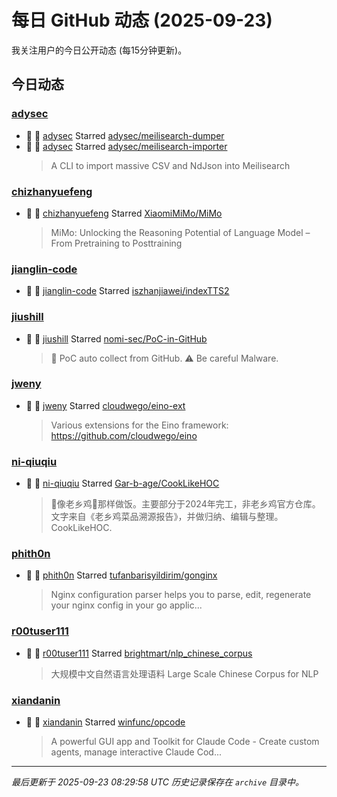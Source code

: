 # 每日 GitHub 动态 (2025-09-23)

我关注用户的今日公开动态 (每15分钟更新)。

## 今日动态

### [adysec](https://github.com/adysec)
- 🌟 👤 [adysec](https://github.com/adysec) Starred [adysec/meilisearch-dumper](https://github.com/adysec/meilisearch-dumper)
- 🌟 👤 [adysec](https://github.com/adysec) Starred [adysec/meilisearch-importer](https://github.com/adysec/meilisearch-importer)
  > A CLI to import massive CSV and NdJson into Meilisearch

### [chizhanyuefeng](https://github.com/chizhanyuefeng)
- 🌟 👤 [chizhanyuefeng](https://github.com/chizhanyuefeng) Starred [XiaomiMiMo/MiMo](https://github.com/XiaomiMiMo/MiMo)
  > MiMo: Unlocking the Reasoning Potential of Language Model – From Pretraining to Posttraining

### [jianglin-code](https://github.com/jianglin-code)
- 🌟 👤 [jianglin-code](https://github.com/jianglin-code) Starred [iszhanjiawei/indexTTS2](https://github.com/iszhanjiawei/indexTTS2)

### [jiushill](https://github.com/jiushill)
- 🌟 👤 [jiushill](https://github.com/jiushill) Starred [nomi-sec/PoC-in-GitHub](https://github.com/nomi-sec/PoC-in-GitHub)
  > 📡 PoC auto collect from GitHub. ⚠️ Be careful Malware.

### [jweny](https://github.com/jweny)
- 🌟 👤 [jweny](https://github.com/jweny) Starred [cloudwego/eino-ext](https://github.com/cloudwego/eino-ext)
  > Various extensions for the Eino framework: https://github.com/cloudwego/eino

### [ni-qiuqiu](https://github.com/ni-qiuqiu)
- 🌟 👤 [ni-qiuqiu](https://github.com/ni-qiuqiu) Starred [Gar-b-age/CookLikeHOC](https://github.com/Gar-b-age/CookLikeHOC)
  > 🥢像老乡鸡🐔那样做饭。主要部分于2024年完工，非老乡鸡官方仓库。文字来自《老乡鸡菜品溯源报告》，并做归纳、编辑与整理。CookLikeHOC.

### [phith0n](https://github.com/phith0n)
- 🌟 👤 [phith0n](https://github.com/phith0n) Starred [tufanbarisyildirim/gonginx](https://github.com/tufanbarisyildirim/gonginx)
  >  Nginx configuration parser helps you to parse, edit, regenerate your nginx config in your go applic...

### [r00tuser111](https://github.com/r00tuser111)
- 🌟 👤 [r00tuser111](https://github.com/r00tuser111) Starred [brightmart/nlp_chinese_corpus](https://github.com/brightmart/nlp_chinese_corpus)
  > 大规模中文自然语言处理语料  Large Scale Chinese Corpus for NLP

### [xiandanin](https://github.com/xiandanin)
- 🌟 👤 [xiandanin](https://github.com/xiandanin) Starred [winfunc/opcode](https://github.com/winfunc/opcode)
  > A powerful GUI app and Toolkit for Claude Code - Create custom agents, manage interactive Claude Cod...


---
*最后更新于 2025-09-23 08:29:58 UTC*
*历史记录保存在 `archive` 目录中。*
